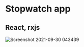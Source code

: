 # Stopwatch app

## React, rxjs


![Screenshot 2021-09-30 043439](https://user-images.githubusercontent.com/80846729/135371200-75c38991-de93-417c-a0f0-6e8bf1342fd1.png)
